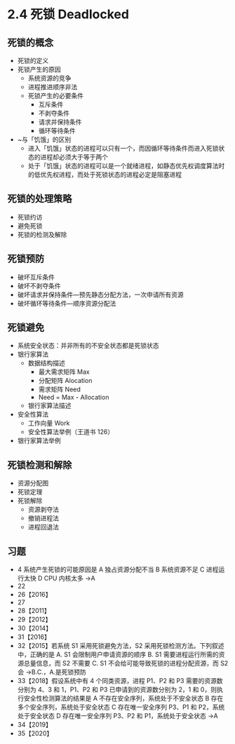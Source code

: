 # 2.4 死锁 Deadlocked

## 死锁的概念

- 死锁的定义
- 死锁产生的原因
  - 系统资源的竞争
  - 进程推进顺序非法
  - 死锁产生的必要条件
    - 互斥条件
    - 不剥夺条件
    - 请求并保持条件
    - 循环等待条件
- ~与「饥饿」的区别
  - 进入「饥饿」状态的进程可以只有一个，而因循环等待条件而进入死锁状态的进程却必须大于等于两个
  - 处于「饥饿」状态的进程可以是一个就绪进程，如静态优先权调度算法时的低优先权进程，而处于死锁状态的进程必定是阻塞进程

## 死锁的处理策略

- 死锁约访
- 避免死锁
- 死锁的检测及解除

## 死锁预防

- 破坏互斥条件
- 破坏不剥夺条件
- 破坏请求并保持条件―预先静态分配方法，一次申请所有资源
- 破坏循环等待条件―顺序资源分配法

## 死锁避免

- 系统安全状态：并非所有的不安全状态都是死锁状态
- 银行家算法
  - 数据结构描述
    - 最大需求矩阵 Max
    - 分配矩阵 Alocation
    - 需求矩阵 Need
    - Need = Max - Allocation
  - 银行家算法描述
- 安全性算法
  - 工作向量 Work
  - 安全性算法举例（王道书 126）
- 银行家算法举例

## 死锁检测和解除

- 资源分配图
- 死锁定理
- 死锁解除
  - 资源剥夺法
  - 撤销进程法
  - 进程回退法

## 习题

- 4 系统产生死锁的可能原因是
  A 独占资源分配不当
  B 系统资源不足
  C 进程运行太快
  D CPU 内核太多 →A
- 22
- 26【2016】
- 27
- 28【2011】
- 29【2012】
- 30【2014】
- 31【2016】
- 32【2015】若系统 S1 采用死锁避免方法，S2 采用死锁检测方法。下列叙述中，正确的是
  A. S1 会限制用户申请资源的顺序
  B. S1 需要进程运行所需的资源总量信息，而 S2 不需要
  C. S1 不会给可能导致死锁的进程分配资源，而 S2 会 →B.C.，A.是死锁预防
- 33【2018】假设系统中有 4 个同类资源，进程 P1、P2 和 P3 需要的资源数分别为 4、3 和 1，P1、P2 和 P3 已申请到的资源数分别为 2，1 和 0，则执行安全性检测算法的结果是
  A 不存在安全序列，系统处于不安全状态
  B 存在多个安全序列，系统处于安全状态
  C 存在唯一安全序列 P3、P1 和 P2，系统处于安全状态
  D 存在唯一安全序列 P3、P2 和 P1，系统处于安全状态 →A
- 34【2019】
- 35【2020】

